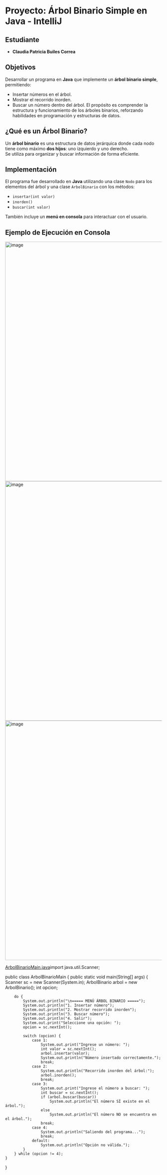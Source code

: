 # Proyecto: Árbol Binario Simple en Java - IntelliJ
## Estudiante
- **Claudia Patricia Builes Correa**

##  Objetivos
Desarrollar un programa en **Java** que implemente un **árbol binario simple**, permitiendo:
- Insertar números en el árbol.
- Mostrar el recorrido inorden.
- Buscar un número dentro del árbol.
El propósito es comprender la estructura y funcionamiento de los árboles binarios, reforzando habilidades en programación y estructuras de datos.

## ¿Qué es un Árbol Binario?
Un **árbol binario** es una estructura de datos jerárquica donde cada nodo tiene como máximo **dos hijos**: uno izquierdo y uno derecho.  
Se utiliza para organizar y buscar información de forma eficiente.

## Implementación
El programa fue desarrollado en **Java** utilizando una clase `Nodo` para los elementos del árbol y una clase `ArbolBinario` con los métodos:
- `insertar(int valor)`
- `inorden()`
- `buscar(int valor)`

También incluye un **menú en consola** para interactuar con el usuario.

##  Ejemplo de Ejecución en Consola

<img width="1366" height="768" alt="image" src="https://github.com/user-attachments/assets/de7a6187-2221-4659-adfb-2a2830602aad" />
<img width="1366" height="768" alt="image" src="https://github.com/user-attachments/assets/707c0ec5-3c4d-40b7-9bbc-96f2a8f8a9d8" />
<img width="1366" height="768" alt="image" src="https://github.com/user-attachments/assets/c0f2fc0d-0fc9-43c0-b063-7aeb268fd424" />

[ArbolBinarioMain.java](https://github.com/user-attachments/files/22713360/ArbolBinarioMain.java)import java.util.Scanner;

public class ArbolBinarioMain {
    public static void main(String[] args) {
        Scanner sc = new Scanner(System.in);
        ArbolBinario arbol = new ArbolBinario();
        int opcion;

        do {
            System.out.println("\n===== MENÚ ÁRBOL BINARIO =====");
            System.out.println("1. Insertar número");
            System.out.println("2. Mostrar recorrido inorden");
            System.out.println("3. Buscar número");
            System.out.println("4. Salir");
            System.out.print("Seleccione una opción: ");
            opcion = sc.nextInt();

            switch (opcion) {
                case 1:
                    System.out.print("Ingrese un número: ");
                    int valor = sc.nextInt();
                    arbol.insertar(valor);
                    System.out.println("Número insertado correctamente.");
                    break;
                case 2:
                    System.out.println("Recorrido inorden del árbol:");
                    arbol.inorden();
                    break;
                case 3:
                    System.out.print("Ingrese el número a buscar: ");
                    int buscar = sc.nextInt();
                    if (arbol.buscar(buscar))
                        System.out.println("El número SÍ existe en el árbol.");
                    else
                        System.out.println("El número NO se encuentra en el árbol.");
                    break;
                case 4:
                    System.out.println("Saliendo del programa...");
                    break;
                default:
                    System.out.println("Opción no válida.");
            }
        } while (opcion != 4);
    }
}




